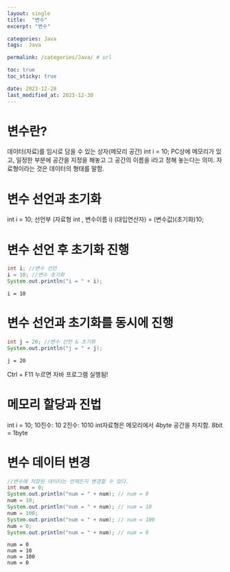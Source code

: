 ```yaml
---
layout: single
title:  "변수"
excerpt: "변수"

categories: Java
tags:  Java

permalink: /categories/Java/ # url

toc: true
toc_sticky: true

date: 2023-12-28
last_modified_at: 2023-12-30
---
```


# 변수란?
데이터(자료)를 임시로 담을 수 있는 상자(메모리 공간) int i = 10;
PC상에 메모리가 있고, 일정한 부분에 공간을 지정을 해놓고 그 공간의 이름을 i라고 정해 놓는다는 의미.
자료형이라는 것은 데이터의 형태를 말함.

# 변수 선언과 초기화 
int i = 10; 
선언부 (자료형 int , 변수이름 i) (대입연산자) = (변수값)(초기화)10;


# 변수 선언 후 초기화 진행 
```Java
int i; //변수 선언 
i = 10; //변수 초기화 
System.out.println("i = " + i);
```

    i = 10
    

# 변수 선언과 초기화를 동시에 진행 
```Java
int j = 20; //변수 선언 & 초기화 
System.out.println("j = " + j);
```

    j = 20
    
Ctrl + F11 누르면 자바 프로그램 실행됨!

# 메모리 할당과 진법 
int i = 10; 
10진수: 10 
2진수: 1010 
int자료형은 메모리에서 4byte 공간을 차지함. 
8bit = 1byte

# 변수 데이터 변경
```Java 
//변수에 저장된 데이터는 언제든지 변경할 수 있다. 
int num = 0;
System.out.println("num = " + num); // num = 0
num = 10;
System.out.println("num = " + num); // num = 10
num = 100; 
System.out.println("num = " + num); // num = 100
num = 0;
System.out.println("num = " + num); // num = 0
```

    num = 0
    num = 10
    num = 100
    num = 0
    
